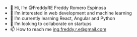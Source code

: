 - 👋 Hi, I’m @FreddyRE Freddy Romero Espinosa
- 👀 I’m interested in web development and machine learning
- 🌱 I’m currently learning React, Angular and Python
- 💞️ I’m looking to collaborate on startups
- 📫 How to reach me ing.freddy.r.e@gmail.com

<!---
FreddyRE/FreddyRE is a ✨ special ✨ repository because its `README.md` (this file) appears on your GitHub profile.
You can click the Preview link to take a look at your changes.
--->
